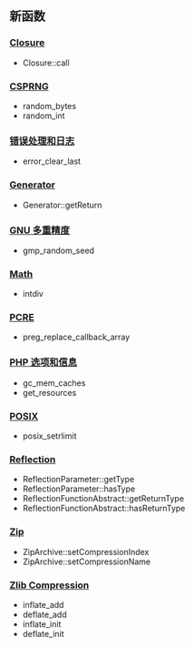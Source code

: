 新函数
------

### <a href="/class/closure.html" class="link">Closure</a>

-   <span class="simpara"> <span class="methodname">Closure::call</span>
    </span>

### <a href="/book/csprng.html" class="link">CSPRNG</a>

-   <span class="simpara"> <span class="function">random\_bytes</span>
    </span>
-   <span class="simpara"> <span class="function">random\_int</span>
    </span>

### <a href="/book/errorfunc.html" class="link">错误处理和日志</a>

-   <span class="simpara"> <span
    class="function">error\_clear\_last</span> </span>

### <a href="/class/generator.html" class="link">Generator</a>

-   <span class="simpara"> <span
    class="methodname">Generator::getReturn</span> </span>

### <a href="/book/gmp.html" class="link">GNU 多重精度</a>

-   <span class="simpara"> <span
    class="function">gmp\_random\_seed</span> </span>

### <a href="/book/math.html" class="link">Math</a>

-   <span class="simpara"> <span class="function">intdiv</span> </span>

### <a href="/book/pcre.html" class="link">PCRE</a>

-   <span class="simpara"> <span
    class="function">preg\_replace\_callback\_array</span> </span>

### <a href="/book/info.html" class="link">PHP 选项和信息</a>

-   <span class="simpara"> <span class="function">gc\_mem\_caches</span>
    </span>
-   <span class="simpara"> <span class="function">get\_resources</span>
    </span>

### <a href="/book/posix.html" class="link">POSIX</a>

-   <span class="simpara"> <span
    class="function">posix\_setrlimit</span> </span>

### <a href="/book/reflection.html" class="link">Reflection</a>

-   <span class="simpara"> <span
    class="function">ReflectionParameter::getType</span> </span>
-   <span class="simpara"> <span
    class="function">ReflectionParameter::hasType</span> </span>
-   <span class="simpara"> <span
    class="function">ReflectionFunctionAbstract::getReturnType</span>
    </span>
-   <span class="simpara"> <span
    class="function">ReflectionFunctionAbstract::hasReturnType</span>
    </span>

### <a href="/book/zip.html" class="link">Zip</a>

-   <span class="simpara"> <span
    class="methodname">ZipArchive::setCompressionIndex</span> </span>
-   <span class="simpara"> <span
    class="methodname">ZipArchive::setCompressionName</span> </span>

### <a href="/book/zlib.html" class="link">Zlib Compression</a>

-   <span class="simpara"> <span class="function">inflate\_add</span>
    </span>
-   <span class="simpara"> <span class="function">deflate\_add</span>
    </span>
-   <span class="simpara"> <span class="function">inflate\_init</span>
    </span>
-   <span class="simpara"> <span class="function">deflate\_init</span>
    </span>
